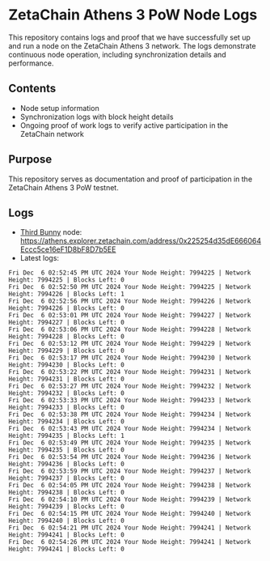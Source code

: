 # ZetaChain Athens 3 PoW Node Logs
This repository contains logs and proof that we have successfully set up and run a node on the ZetaChain Athens 3 network. The logs demonstrate continuous node operation, including synchronization details and performance.

## Contents
- Node setup information
- Synchronization logs with block height details
- Ongoing proof of work logs to verify active participation in the ZetaChain network

## Purpose
This repository serves as documentation and proof of participation in the ZetaChain Athens 3 PoW testnet.

## Logs

- [Third Bunny](https://thirdbunny.xyz/) node: https://athens.explorer.zetachain.com/address/0x225254d35dE666064Eccc5ce16eF1D8bF8D7b5EE
- Latest logs:
```
Fri Dec  6 02:52:45 PM UTC 2024 Your Node Height: 7994225 | Network Height: 7994225 | Blocks Left: 0
Fri Dec  6 02:52:50 PM UTC 2024 Your Node Height: 7994225 | Network Height: 7994226 | Blocks Left: 1
Fri Dec  6 02:52:56 PM UTC 2024 Your Node Height: 7994226 | Network Height: 7994226 | Blocks Left: 0
Fri Dec  6 02:53:01 PM UTC 2024 Your Node Height: 7994227 | Network Height: 7994227 | Blocks Left: 0
Fri Dec  6 02:53:06 PM UTC 2024 Your Node Height: 7994228 | Network Height: 7994228 | Blocks Left: 0
Fri Dec  6 02:53:12 PM UTC 2024 Your Node Height: 7994229 | Network Height: 7994229 | Blocks Left: 0
Fri Dec  6 02:53:17 PM UTC 2024 Your Node Height: 7994230 | Network Height: 7994230 | Blocks Left: 0
Fri Dec  6 02:53:22 PM UTC 2024 Your Node Height: 7994231 | Network Height: 7994231 | Blocks Left: 0
Fri Dec  6 02:53:27 PM UTC 2024 Your Node Height: 7994232 | Network Height: 7994232 | Blocks Left: 0
Fri Dec  6 02:53:33 PM UTC 2024 Your Node Height: 7994233 | Network Height: 7994233 | Blocks Left: 0
Fri Dec  6 02:53:38 PM UTC 2024 Your Node Height: 7994234 | Network Height: 7994234 | Blocks Left: 0
Fri Dec  6 02:53:43 PM UTC 2024 Your Node Height: 7994234 | Network Height: 7994235 | Blocks Left: 1
Fri Dec  6 02:53:49 PM UTC 2024 Your Node Height: 7994235 | Network Height: 7994235 | Blocks Left: 0
Fri Dec  6 02:53:54 PM UTC 2024 Your Node Height: 7994236 | Network Height: 7994236 | Blocks Left: 0
Fri Dec  6 02:53:59 PM UTC 2024 Your Node Height: 7994237 | Network Height: 7994237 | Blocks Left: 0
Fri Dec  6 02:54:05 PM UTC 2024 Your Node Height: 7994238 | Network Height: 7994238 | Blocks Left: 0
Fri Dec  6 02:54:10 PM UTC 2024 Your Node Height: 7994239 | Network Height: 7994239 | Blocks Left: 0
Fri Dec  6 02:54:15 PM UTC 2024 Your Node Height: 7994240 | Network Height: 7994240 | Blocks Left: 0
Fri Dec  6 02:54:21 PM UTC 2024 Your Node Height: 7994241 | Network Height: 7994241 | Blocks Left: 0
Fri Dec  6 02:54:26 PM UTC 2024 Your Node Height: 7994241 | Network Height: 7994241 | Blocks Left: 0
```

